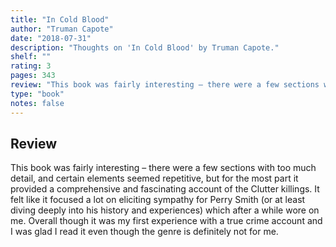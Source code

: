 ```yaml
---
title: "In Cold Blood"
author: "Truman Capote"
date: "2018-07-31"
description: "Thoughts on 'In Cold Blood' by Truman Capote."
shelf: ""
rating: 3
pages: 343
review: "This book was fairly interesting – there were a few sections with too much detail, and certain elements seemed repetitive, but for the most part it provided a comprehensive and fascinating account of the Clutter killings. It felt like it focused a lot on eliciting sympathy for Perry Smith (or at least diving deeply into his history and experiences) which after a while wore on me. Overall though it was my first experience with a true crime account and I was glad I read it even though the genre is definitely not for me. "
type: "book"
notes: false
---
```


## Review

This book was fairly interesting – there were a few sections with too much detail, and certain elements seemed repetitive, but for the most part it provided a comprehensive and fascinating account of the Clutter killings. It felt like it focused a lot on eliciting sympathy for Perry Smith (or at least diving deeply into his history and experiences) which after a while wore on me. Overall though it was my first experience with a true crime account and I was glad I read it even though the genre is definitely not for me.
